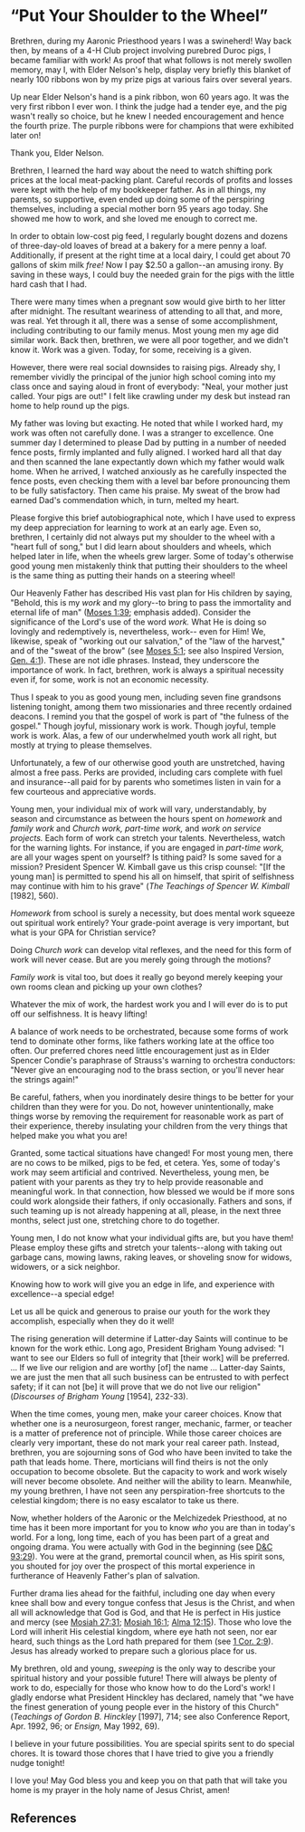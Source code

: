 # “Put Your Shoulder to the Wheel”

Brethren, during my Aaronic Priesthood years I was a swineherd! Way back then,
by means of a 4-H Club project involving purebred Duroc pigs, I became
familiar with work! As proof that what follows is not merely swollen memory,
may I, with Elder Nelson's help, display very briefly this blanket of nearly
100 ribbons won by my prize pigs at various fairs over several years.

Up near Elder Nelson's hand is a pink ribbon, won 60 years ago. It was the
very first ribbon I ever won. I think the judge had a tender eye, and the pig
wasn't really so choice, but he knew I needed encouragement and hence the
fourth prize. The purple ribbons were for champions that were exhibited later
on!

Thank you, Elder Nelson.

Brethren, I learned the hard way about the need to watch shifting pork prices
at the local meat-packing plant. Careful records of profits and losses were
kept with the help of my bookkeeper father. As in all things, my parents, so
supportive, even ended up doing some of the perspiring themselves, including a
special mother born 95 years ago today. She showed me how to work, and she
loved me enough to correct me.

In order to obtain low-cost pig feed, I regularly bought dozens and dozens of
three-day-old loaves of bread at a bakery for a mere penny a loaf.
Additionally, if present at the right time at a local dairy, I could get about
70 gallons of skim milk _free!_ Now I pay $2.50 a gallon--an amusing irony. By
saving in these ways, I could buy the needed grain for the pigs with the
little hard cash that I had.

There were many times when a pregnant sow would give birth to her litter after
midnight. The resultant weariness of attending to all that, and more, was
real. Yet through it all, there was a sense of some accomplishment, including
contributing to our family menus. Most young men my age did similar work. Back
then, brethren, we were all poor together, and we didn't know it. Work was a
given. Today, for some, receiving is a given.

However, there were real social downsides to raising pigs. Already shy, I
remember vividly the principal of the junior high school coming into my class
once and saying aloud in front of everybody: "Neal, your mother just called.
Your pigs are out!" I felt like crawling under my desk but instead ran home to
help round up the pigs.

My father was loving but exacting. He noted that while I worked hard, my work
was often not carefully done. I was a stranger to excellence. One summer day I
determined to please Dad by putting in a number of needed fence posts, firmly
implanted and fully aligned. I worked hard all that day and then scanned the
lane expectantly down which my father would walk home. When he arrived, I
watched anxiously as he carefully inspected the fence posts, even checking
them with a level bar before pronouncing them to be fully satisfactory. Then
came his praise. My sweat of the brow had earned Dad's commendation which, in
turn, melted my heart.

Please forgive this brief autobiographical note, which I have used to express
my deep appreciation for learning to work at an early age. Even so, brethren,
I certainly did not always put my shoulder to the wheel with a "heart full of
song," but I did learn about shoulders and wheels, which helped later in life,
when the wheels grew larger. Some of today's otherwise good young men
mistakenly think that putting their shoulders to the wheel is the same thing
as putting their hands on a steering wheel!

Our Heavenly Father has described His vast plan for His children by saying,
"Behold, this is my _work_ and my glory--to bring to pass the immortality and
eternal life of man" ([Moses 1:39](/scriptures/pgp/moses/1.39?lang=eng#38);
emphasis added). Consider the significance of the Lord's use of the word
_work._ What He is doing so lovingly and redemptively is, nevertheless, work--
even for Him! We, likewise, speak of "working out our salvation," of the "law
of the harvest," and of the "sweat of the brow" (see [Moses
5:1](/scriptures/pgp/moses/5.1?lang=eng#0); see also Inspired Version, [Gen.
4:1](/scriptures/ot/gen/4.1?lang=eng#0)). These are not idle phrases. Instead,
they underscore the importance of work. In fact, brethren, work is always a
spiritual necessity even if, for some, work is not an economic necessity.

Thus I speak to you as good young men, including seven fine grandsons
listening tonight, among them two missionaries and three recently ordained
deacons. I remind you that the gospel of work is part of "the fulness of the
gospel." Though joyful, missionary work is work. Though joyful, temple work is
work. Alas, a few of our underwhelmed youth work all right, but mostly at
trying to please themselves.

Unfortunately, a few of our otherwise good youth are unstretched, having
almost a free pass. Perks are provided, including cars complete with fuel and
insurance--all paid for by parents who sometimes listen in vain for a few
courteous and appreciative words.

Young men, your individual mix of work will vary, understandably, by season
and circumstance as between the hours spent on _homework_ and _family work_
and _Church work, part-time work,_ and _work on service projects._ Each form
of work can stretch your talents. Nevertheless, watch for the warning lights.
For instance, if you are engaged in _part-time work,_ are all your wages spent
on yourself? Is tithing paid? Is some saved for a mission? President Spencer
W. Kimball gave us this crisp counsel: "[If the young man] is permitted to
spend his all on himself, that spirit of selfishness may continue with him to
his grave" (_The Teachings of Spencer W. Kimball_ [1982], 560).

_Homework_ from school is surely a necessity, but does mental work squeeze out
spiritual work entirely? Your grade-point average is very important, but what
is your GPA for Christian service?

Doing _Church work_ can develop vital reflexes, and the need for this form of
work will never cease. But are you merely going through the motions?

_Family work_ is vital too, but does it really go beyond merely keeping your
own rooms clean and picking up your own clothes?

Whatever the mix of work, the hardest work you and I will ever do is to put
off our selfishness. It is heavy lifting!

A balance of work needs to be orchestrated, because some forms of work tend to
dominate other forms, like fathers working late at the office too often. Our
preferred chores need little encouragement just as in Elder Spencer Condie's
paraphrase of Strauss's warning to orchestra conductors: "Never give an
encouraging nod to the brass section, or you'll never hear the strings again!"

Be careful, fathers, when you inordinately desire things to be better for your
children than they were for you. Do not, however unintentionally, make things
worse by removing the requirement for reasonable work as part of their
experience, thereby insulating your children from the very things that helped
make you what you are!

Granted, some tactical situations have changed! For most young men, there are
no cows to be milked, pigs to be fed, et cetera. Yes, some of today's work may
seem artificial and contrived. Nevertheless, young men, be patient with your
parents as they try to help provide reasonable and meaningful work. In that
connection, how blessed we would be if more sons could work alongside their
fathers, if only occasionally. Fathers and sons, if such teaming up is not
already happening at all, please, in the next three months, select just one,
stretching chore to do together.

Young men, I do not know what your individual gifts are, but you have them!
Please employ these gifts and stretch your talents--along with taking out
garbage cans, mowing lawns, raking leaves, or shoveling snow for widows,
widowers, or a sick neighbor.

Knowing how to work will give you an edge in life, and experience with
excellence--a special edge!

Let us all be quick and generous to praise our youth for the work they
accomplish, especially when they do it well!

The rising generation will determine if Latter-day Saints will continue to be
known for the work ethic. Long ago, President Brigham Young advised: "I want
to see our Elders so full of integrity that [their work] will be preferred. ...
If we live our religion and are worthy [of] the name ... Latter-day Saints, we
are just the men that all such business can be entrusted to with perfect
safety; if it can not [be] it will prove that we do not live our religion"
(_Discourses of Brigham Young_ [1954], 232-33).

When the time comes, young men, make your career choices. Know that whether
one is a neurosurgeon, forest ranger, mechanic, farmer, or teacher is a matter
of preference not of principle. While those career choices are clearly very
important, these do not mark your real career path. Instead, brethren, you are
sojourning sons of God who have been invited to take the path that leads home.
There, morticians will find theirs is not the only occupation to become
obsolete. But the capacity to work and work wisely will never become obsolete.
And neither will the ability to learn. Meanwhile, my young brethren, I have
not seen any perspiration-free shortcuts to the celestial kingdom; there is no
easy escalator to take us there.

Now, whether holders of the Aaronic or the Melchizedek Priesthood, at no time
has it been more important for you to know _who_ you are than in today's
world. For a long, long time, each of you has been part of a great and ongoing
drama. You were actually with God in the beginning (see [D&amp;C
93:29](/scriptures/dc-testament/dc/93.29?lang=eng#28)). You were at the grand,
premortal council when, as His spirit sons, you shouted for joy over the
prospect of this mortal experience in furtherance of Heavenly Father's plan of
salvation.

Further drama lies ahead for the faithful, including one day when every knee
shall bow and every tongue confess that Jesus is the Christ, and when all will
acknowledge that God is God, and that He is perfect in His justice and mercy
(see [Mosiah 27:31](/scriptures/bofm/mosiah/27.31?lang=eng#30); [Mosiah
16:1](/scriptures/bofm/mosiah/16.1?lang=eng#0); [Alma
12:15](/scriptures/bofm/alma/12.15?lang=eng#14)). Those who love the Lord will
inherit His celestial kingdom, where eye hath not seen, nor ear heard, such
things as the Lord hath prepared for them (see [1 Cor.
2:9](/scriptures/nt/1-cor/2.9?lang=eng#8)). Jesus has already worked to
prepare such a glorious place for us.

My brethren, old and young, _sweeping_ is the only way to describe your
spiritual history and your possible future! There will always be plenty of
work to do, especially for those who know how to do the Lord's work! I gladly
endorse what President Hinckley has declared, namely that "we have the finest
generation of young people ever in the history of this Church" (_Teachings of
Gordon B. Hinckley_ [1997], 714; see also Conference Report, Apr. 1992, 96; or
_Ensign,_ May 1992, 69).

I believe in your future possibilities. You are special spirits sent to do
special chores. It is toward those chores that I have tried to give you a
friendly nudge tonight!

I love you! May God bless you and keep you on that path that will take you
home is my prayer in the holy name of Jesus Christ, amen!

## References

